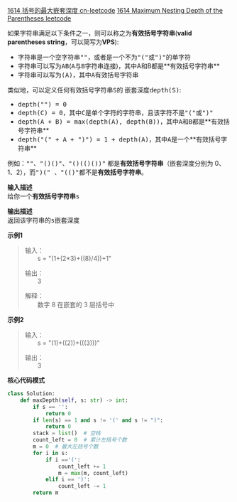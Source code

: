 [1614 括号的最大嵌套深度 cn-leetcode](https://leetcode.cn/problems/maximum-nesting-depth-of-the-parentheses/)
[1614 Maximum Nesting Depth of the Parentheses leetcode](https://leetcode.com/problems/maximum-nesting-depth-of-the-parentheses/)

如果字符串满足以下条件之一，则可以称之为**有效括号字符串**(**valid parentheses string**，可以简写为**VPS**):
<ul>
<li>字符串是一个空字符串<kbd>""</kbd>，或者是一个不为<kbd>"("</kbd>或<kbd>")"</kbd>的单字符</li>
<li>字符串可以写为<kbd>AB</kbd>(<kbd>A</kbd>与<kbd>B</kbd>字符串连接)，其中A和B都是**有效括号字符串**</li>
<li>字符串可以写为<kbd>(A)</kbd>，其中<kbd>A</kbd>有效括号字符串 </li>
</ul>

类似地，可以定义任何有效括号字符串<kbd>S</kbd>的 嵌套深度<kbd>depth(S)</kbd>:
<ul>
<li><kbd>depth("") = 0</kbd></li>
<li><kbd>depth(C) = 0</kbd>，其中<kbd>C</kbd>是单个字符的字符串，且该字符不是<kbd>"("</kbd>或<kbd>")"</kbd></li>
<li><kbd>depth(A + B) = max(depth(A), depth(B))</kbd>，其中<kbd>A</kbd>和<kbd>B</kbd>都是**有效括号字符串**</li>
<li><kbd>depth("(" + A + ")") = 1 + depth(A)</kbd>，其中<kbd>A</kbd>是一个**有效括号字符串**</li>
</ul>

例如：<kbd>""、"()()"、"()(()())"</kbd> 都是**有效括号字符串**（嵌套深度分别为 0、1、2），而<kbd>")(" 、"(()"</kbd>都不是**有效括号字符串**。

**输入描述**
<br>给你一个**有效括号字符串**<kbd>s</kbd>

**输出描述**
<br>返回该字符串的<kbd>s</kbd>嵌套深度

**示例1**
>输入：
> <br>&emsp;&emsp;s = "(1+(2*3)+((8)/4))+1"
> 
>输出：
> <br>&emsp;&emsp;3
> 
>解释：
> <br>&emsp;&emsp;数字 8 在嵌套的 3 层括号中

**示例2**
>输入：
> <br>&emsp;&emsp;s = "(1)+((2))+(((3)))"
> 
>输出：
> <br>&emsp;&emsp;3

**核心代码模式**

```python
class Solution:
    def maxDepth(self, s: str) -> int:
        if s == '':
            return 0
        if len(s) == 1 and s != '(' and s != ")":
            return 0
        stack = list()  # 空栈
        count_left = 0  # 累计左括号个数
        m = 0  # 最大左括号个数
        for i in s:
            if i =='(':
                count_left += 1
                m = max(m, count_left)
            elif i == ')':
                count_left -= 1
        return m
```
